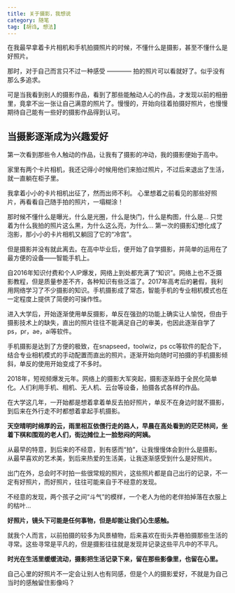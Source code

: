 ```yaml
---
title: 关于摄影，我想说
category: 随笔
tag: [胡诌, 想法]
---
```



在我最早拿着卡片相机和手机拍摄照片的时候，不懂什么是摄影，甚至不懂什么是好照片。

那时，对于自己而言只不过一种感受 ———— 拍的照片可以看就好了。似乎没有那么多追求。

可是当我看到别人的摄影作品，看到了那些能触动人心的作品，才发现以前的相册里，竟拿不出一张让自己满意的照片了。慢慢的，开始向往着拍摄好照片，也慢慢期待自己能有一些好的摄影作品得到认可。


<!--more-->

当摄影逐渐成为兴趣爱好
----

第一次看到那些令人触动的作品，让我有了摄影的冲动，我的摄影便始于高中。

家里有两个卡片相机，我还记得小时候用他们来拍过照片，不过后来退出了生活，就一直躺在柜子里。

我拿着小小的卡片相机出征了，然而出师不利。
心里想着之前看见的那些好照片，再看看自己随手拍的照片，一塌糊涂！

那时候不懂什么是曝光，什么是光圈，什么是快门，什么是构图，什么是…
只觉着为什么我拍的照片这么黑，为什么这么亮，为什么…
第一次的摄影幻想化成了泡影，那小小的卡片相机又躺回了它的“冷宫”。

但是摄影并没有就此离去。在高中毕业后，便开始了自学摄影，并简单的运用在了最方便的设备——智能手机上。

自2016年知识付费和个人IP爆发，网络上到处都充满了“知识”。网络上也不乏摄影教程，但是质量参差不齐，各种知识有些泛滥了。2017年高考后的暑假，我利用网络学习了不少摄影的知识。手机摄影成了常态，智能手机的专业相机模式也在一定程度上提供了简便的可操作性。

进入大学后，开始逐渐使用单反摄影，单反在强劲的功能上确实让人愉悦，但由于摄影技术上的缺失，直出的照片往往不能满足自己的审美，也因此逐渐自学了ps，pr，ae，ai等软件。

手机摄影是达到了方便的极致，在snapseed，toolwiz，ps cc等软件的配合下，结合专业相机模式的手动配置而直出的照片。逐渐开始向随时可拍摄的手机摄影倾斜，单反的使用开始变成了不多时。

2018年，短视频爆发元年。网络上的摄影大军突起，摄影逐渐趋于全民化简单化。人们利用手机、相机、无人机、云台等设备，拍摄各式各样的作品。

在大学这几年，一开始都是想着拿着单反去拍好照片，单反不在身边时就不摄影，到后来在外行走不时都想着拿起手机摄影。


**天空晴明时绵厚的云，雨里相互依偎行走的路人，早晨在高处看到的茫茫林间，坐着下棋和围观的老人们，街边摊位上一脸愁闷的阿姨。**

从最早的特意，到后来的不经意，到有感而“拍”，让我慢慢体会到什么是摄影。
从最早喜欢的艺术美，到后来热爱的生活美，让我逐渐感受到什么是好照片。

出门在外，总会时不时拍一些很常规的照片，这些照片都是自己出行的记录，不一定有好照片，而好照片，往往可能来自于不经意的发现。

不经意的发现，两个孩子之间“斗气”的模样，一个老人为他的老伴拍掉落在衣服上的枯叶…

**好照片，镜头下可能是任何事物，但是却能让我们心生感触。**

就我个人而言，以前拍摄的较多为风景植物，后来喜欢在街头弄巷拍摄那些生活的寻常。这些寻常是平凡的，但是摄影往往就是发现并记录这些平凡中的不平凡。

**时光在生活里缓缓流动，摄影把生活记录下来，留在那些影像里，也留在心里。**

自己心里的好照片不一定会让别人也有同感，但是个人的摄影爱好，不就是为自己当时的感触留住影像吗？

